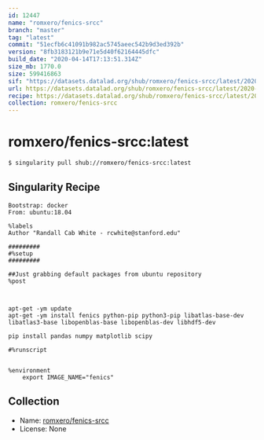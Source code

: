 ```yaml
---
id: 12447
name: "romxero/fenics-srcc"
branch: "master"
tag: "latest"
commit: "51ecfb6c41091b982ac5745aeec542b9d3ed392b"
version: "8fb3183121b9e71e5d40f62164445dfc"
build_date: "2020-04-14T17:13:51.314Z"
size_mb: 1770.0
size: 599416863
sif: "https://datasets.datalad.org/shub/romxero/fenics-srcc/latest/2020-04-14-51ecfb6c-8fb31831/8fb3183121b9e71e5d40f62164445dfc.sif"
url: https://datasets.datalad.org/shub/romxero/fenics-srcc/latest/2020-04-14-51ecfb6c-8fb31831/
recipe: https://datasets.datalad.org/shub/romxero/fenics-srcc/latest/2020-04-14-51ecfb6c-8fb31831/Singularity
collection: romxero/fenics-srcc
---
```


# romxero/fenics-srcc:latest

```bash
$ singularity pull shub://romxero/fenics-srcc:latest
```

## Singularity Recipe

```singularity
Bootstrap: docker
From: ubuntu:18.04

%labels
Author "Randall Cab White - rcwhite@stanford.edu"

#########
#%setup
#########

##Just grabbing default packages from ubuntu repository
%post



apt-get -ym update
apt-get -ym install fenics python-pip python3-pip libatlas-base-dev libatlas3-base libopenblas-base libopenblas-dev libhdf5-dev

pip install pandas numpy matplotlib scipy

#%runscript


%environment
	export IMAGE_NAME="fenics"
```

## Collection

 - Name: [romxero/fenics-srcc](https://github.com/romxero/fenics-srcc)
 - License: None

